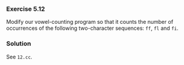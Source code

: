 ### Exercise 5.12

Modify our vowel-counting program so that it counts the number of occurrences of
the following two-character sequences: `ff`, `fl` and `fi`.

### Solution

See `12.cc`.

